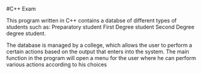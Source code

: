 #C++ Exam

This program written in C++ contains a databse of different types of students such as:
Preparatory student
First Degree student
Second Degree degree student.

The database is managed by a college, which allows the user to perform a certain actions based on the output that enters into the system.
The main function in the program will open a menu for the user where he can perform various actions according to his choices
